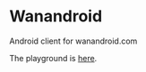 # Wanandroid

Android client for wanandroid.com

The playground is [here](https://www.wanandroid.com/blog/show/2).
